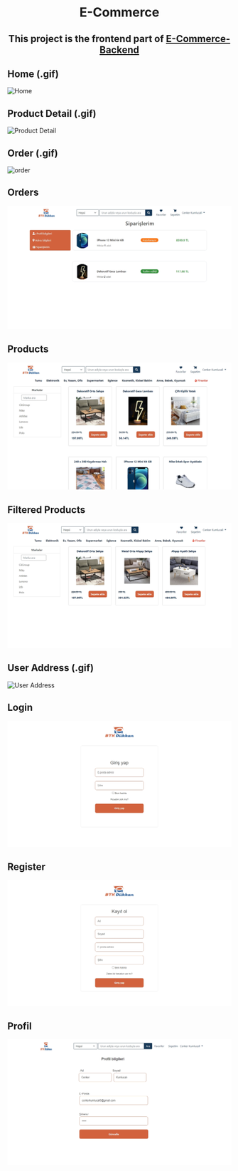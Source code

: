 <h1 align="center"> E-Commerce  </h1>
<h2 align="center">This project is the frontend part of <a href="https://github.com/cenkerkumlucali/E-Commerce-Backend" target="_blank" rel="nofollow"> E-Commerce-Backend</a>  </h2>

## Home (.gif)
![Home](https://github.com/cenkerkumlucali/BtkMarket-Frontend/blob/master/src/assets/images/Homeg.gif)
## Product Detail (.gif)
![Product Detail](https://github.com/cenkerkumlucali/BtkMarket-Frontend/blob/master/src/assets/images/product-detail-2.gif)
## Order (.gif)
![order](https://github.com/cenkerkumlucali/BtkMarket-Frontend/blob/master/src/assets/images/order.gif)
## Orders
![orders](https://github.com/cenkerkumlucali/BtkMarket-Frontend/blob/master/src/assets/images/orders.jpg)
## Products
![Products](https://github.com/cenkerkumlucali/BtkMarket-Frontend/blob/master/src/assets/images/all--products.jpg)
## Filtered Products
![Filtered Products](https://github.com/cenkerkumlucali/BtkMarket-Frontend/blob/master/src/assets/images/brand-filtered-products.jpg)
## User Address (.gif)
![User Address](https://github.com/cenkerkumlucali/BtkMarket-Frontend/blob/master/src/assets/images/address-operation.gif)
## Login
![Login](https://github.com/cenkerkumlucali/BtkMarket-Frontend/blob/master/src/assets/images/Login--1.jpg)
## Register
![Register](https://github.com/cenkerkumlucali/BtkMarket-Frontend/blob/master/src/assets/images/Register--1.jpg)
## Profil 
![Profil](https://github.com/cenkerkumlucali/BtkMarket-Frontend/blob/master/src/assets/images/profile-update.jpg)
